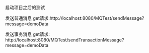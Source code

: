 启动项目之后的测试

发送普通消息 get请求:http://localhost:8080/MQTest/sendMessage?message=demoData

发送事务消息 get请求:  http://localhost:8080/MQTest/sendTransactionMessage?message=demoData
